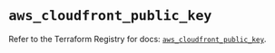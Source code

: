 # `aws_cloudfront_public_key`

Refer to the Terraform Registry for docs: [`aws_cloudfront_public_key`](https://registry.terraform.io/providers/hashicorp/aws/5.63.0/docs/resources/cloudfront_public_key).
